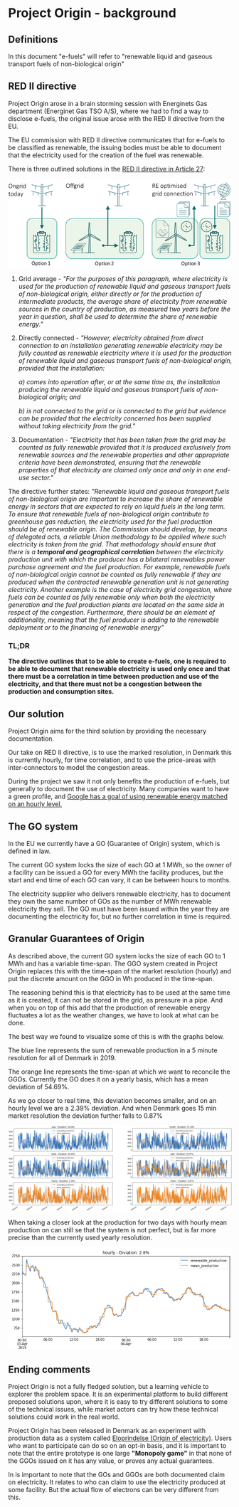 # Project Origin - background


## Definitions
In this document "e-fuels" will refer to "renewable liquid and gaseous transport fuels of non-biological origin"

## RED II directive

Project Origin arose in a brain storming session with Energinets Gas department (Energinet Gas TSO A/S), where we had to find a way to disclose e-fuels, the original issue arose with the RED II directive from the EU.

The EU commission with RED II directive communicates that for e-fuels to be classified as renewable, the issuing bodies must be able to document that the electricity used for the creation of the fuel was renewable.

There is three outlined solutions in the <a href='https://eur-lex.europa.eu/legal-content/EN/TXT/?uri=CELEX:32018L2001'> RED II directive in Article 27</a>:

![](figures/RED2-options.png) 
 
1. Grid average - *"For the purposes of this paragraph, where electricity is used for the production of renewable liquid and gaseous transport fuels of non-biological origin, either directly or for the production of intermediate products, the average share of electricity from renewable sources in the country of production, as measured two years before the year in question, shall be used to determine the share of renewable energy."*

2. Directly connected - *"However, electricity obtained from direct connection to an installation generating renewable electricity may be fully counted as renewable electricity where it is used for the production of renewable liquid and gaseous transport fuels of non-biological origin, provided that the installation:*

    *a) comes into operation after, or at the same time as, the installation producing the renewable liquid and gaseous transport fuels of non-biological origin; and*

    *b) is not connected to the grid or is connected to the grid but evidence can be provided that the electricity concerned has been supplied without taking electricity from the grid."*

3. Documentation - *"Electricity that has been taken from the grid may be counted as fully renewable provided that it is produced exclusively from renewable sources and the renewable properties and other appropriate criteria have been demonstrated, ensuring that the renewable properties of that electricity are claimed only once and only in one end-use sector."*

The directive further states: *"Renewable liquid and gaseous transport fuels of non-biological origin are important to increase the share of renewable energy in sectors that are expected to rely on liquid fuels in the long term. To ensure that renewable fuels of non-biological origin contribute to greenhouse gas reduction, the electricity used for the fuel production should be of renewable origin. The Commission should develop, by means of delegated acts, a reliable Union methodology to be applied where such electricity is taken from the grid. That methodology should ensure that there is a **temporal and geographical correlation** between the electricity production unit with which the producer has a bilateral renewables power purchase agreement and the fuel production. For example, renewable fuels of non-biological origin cannot be counted as fully renewable if they are produced when the contracted renewable generation unit is not generating electricity. Another example is the case of electricity grid congestion, where fuels can be counted as fully renewable only when both the electricity generation and the fuel production plants are located on the same side in respect of the congestion. Furthermore, there should be an element of additionality, meaning that the fuel producer is adding to the renewable deployment or to the financing of renewable energy"*

### TL;DR

**The directive outlines that to be able to create e-fuels, one is required to be able to document that renewable electricity is used only once and that there must be a correlation in time between production and use of the electricity, and that there must not be a congestion between the production and consumption sites.**

## Our solution

Project Origin aims for the third solution by providing the necessary documentation.

Our take on RED II directive, is to use the marked resolution, in Denmark this is currently hourly, for time correlation, and to use the price-areas with inter-connectors to model the congestion areas.

During the project we saw it not only benefits the production of e-fuels, but generally to document the use of electricity. Many companies want to have a green profile, and <a href='https://sustainability.google/projects/24x7/'>Google has a goal of using renewable energy matched on an hourly level.</a>

## The GO system

In the EU we currently have a GO (Guarantee of Origin) system, which is defined in law.

The current GO system locks the size of each GO at 1 MWh, so the owner of a facility can be issued a GO for every MWh the facility produces, but the start and end time of each GO can vary, it can be between hours to months.

The electricity supplier who delivers renewable electricity, has to document they own the same number of GOs as the number of MWh renewable electricity they sell. The GO must have been issued within the year they are documenting the electricity for, but no further correlation in time is required.


## Granular Guarantees of Origin

As described above, the current GO system locks the size of each GO to 1 MWh and has a variable time-span. The GGO system created in Project Origin replaces this with the time-span of the market resolution (hourly) and put the discrete amount on the GGO in Wh produced in the time-span.

The reasoning behind this is that electricity has to be used at the same time as it is created, it can not be stored in the grid, as pressure in a pipe. And when you on top of this add that the production of renewable energy fluctuates a lot as the weather changes, we have to look at what can be done.

The best way we found to visualize some of this is with the graphs below. 

The blue line represents the sum of renewable production in a 5 minute resolution for all of Denmark in 2019.

The orange line represents the time-span at which we want to reconcile the GGOs. Currently the GO does it on a yearly basis, which has a mean deviation of 54.69%. 

As we go closer to real time, this deviation becomes smaller, and on an hourly level we are a 2.39% deviation. And when Denmark goes 15 min market resolution the deviation further falls to 0.87% 
 
![](figures/2019-production.png) 

When taking a closer look at the production for two days with hourly mean production on can still se that the system is not perfect, but is far more precise than the currently used yearly resolution. 

![](figures/april-production-hour.png) 


## Ending comments

Project Origin is not a fully fledged solution, but a learning vehicle to explorer the problem space. It is an experimental platform to build different proposed solutions upon, where it is easy to try different solutions to some of the technical issues, while market actors can try how these technical solutions could work in the real world.

Project Origin has been released in Denmark as an experiment with production data as a system called <a href="https://eloprindelse.dk/">Eloprindelse (Origin of electricity)</a>. Users who want to participate can do so on an opt-in basis, and it is important to note that the entire prototype is one large **"Monopoly game"** in that none of the GGOs issued on it has any value, or proves any actual guarantees.


In is important to note that the GOs and GGOs are both documented claim on electricity. It relates to who can claim to use the electricity produced at some facility. But the actual flow of electrons can be very different from this.

